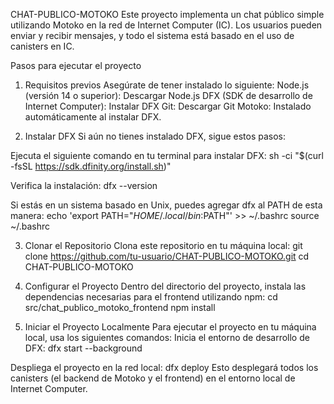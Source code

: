 CHAT-PUBLICO-MOTOKO
Este proyecto implementa un chat público simple utilizando Motoko en la red de Internet Computer (IC). Los usuarios pueden enviar y recibir mensajes, y todo el sistema está basado en el uso de canisters en IC.

Pasos para ejecutar el proyecto
1. Requisitos previos
Asegúrate de tener instalado lo siguiente:
Node.js (versión 14 o superior): Descargar Node.js
DFX (SDK de desarrollo de Internet Computer): Instalar DFX
Git: Descargar Git
Motoko: Instalado automáticamente al instalar DFX.

2. Instalar DFX
Si aún no tienes instalado DFX, sigue estos pasos:

Ejecuta el siguiente comando en tu terminal para instalar DFX:
sh -ci "$(curl -fsSL https://sdk.dfinity.org/install.sh)"

Verifica la instalación:
dfx --version

Si estás en un sistema basado en Unix, puedes agregar dfx al PATH de esta manera:
echo 'export PATH="$HOME/.local/bin:$PATH"' >> ~/.bashrc
source ~/.bashrc

3. Clonar el Repositorio
Clona este repositorio en tu máquina local:
git clone https://github.com/tu-usuario/CHAT-PUBLICO-MOTOKO.git
cd CHAT-PUBLICO-MOTOKO

4. Configurar el Proyecto
Dentro del directorio del proyecto, instala las dependencias necesarias para el frontend utilizando npm:
cd src/chat_publico_motoko_frontend
npm install

5. Iniciar el Proyecto Localmente
Para ejecutar el proyecto en tu máquina local, usa los siguientes comandos:
Inicia el entorno de desarrollo de DFX:
dfx start --background

Despliega el proyecto en la red local:
dfx deploy
Esto desplegará todos los canisters (el backend de Motoko y el frontend) en el entorno local de Internet Computer.
